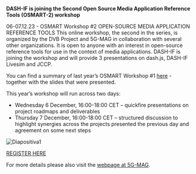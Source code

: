 **DASH-IF is joining the Second Open Source Media Application Reference Tools (OSMART-2) workshop**

06-07.12.23 - OSMART Workshop #2
OPEN-SOURCE MEDIA APPLICATION REFERENCE TOOLS
This online workshop, the second in the series, is organized by the DVB Project and 5G-MAG in collaboration with several other organizations. It is open to anyone with an interest in open-source reference tools for use in the context of media applications. DASH-IF is joining the workshop and will provide 3 presentations on dash.js, DASH-IF Livesim and JCCP.

You can find a summary of last year’s OSMART Workshop #1 [here](https://www.5g-mag.com/post/09-05-22-osmart-workshop) - together with the slides that were presented.

This year’s workshop will run across two days:
- Wednesday 6 December, 16:00-18:00 CET – quickfire presentations on project roadmaps and deliverables
- Thursday 7 December, 16:00-18:00 CET – structured discussion to highlight synergies across the projects presented the previous day and agreement on some next steps

![Diapositiva1](https://github.com/Dash-Industry-Forum/Dash-Industry-Forum.github.io/assets/2828689/80807e84-069c-44e1-877d-3ca541320b31)

[REGISTER HERE](https://us06web.zoom.us/meeting/register/tZclduupqzMtGdJDOJH9mo1OYiTGIqtKHjcg)

For more details please also visit the [webpage at 5G-MAG](https://www.5g-mag.com/post/06-07-12-23-osmart-workshop-2).
